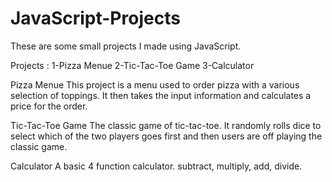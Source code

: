 # JavaScript-Projects
These are some small projects I made using JavaScript.

Projects :
1-Pizza Menue
2-Tic-Tac-Toe Game
3-Calculator

Pizza Menue
This project is a menu used to order pizza with a various selection of toppings. It then takes the input information and calculates a price for the order.

Tic-Tac-Toe Game
The classic game of tic-tac-toe. It randomly rolls dice to select which of the two players goes first and then users are off playing the classic game.


Calculator
A basic 4 function calculator. subtract, multiply, add, divide.
